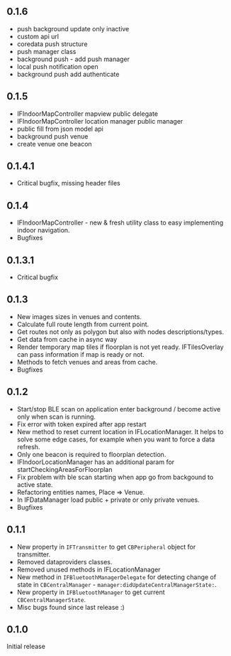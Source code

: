 ## 0.1.6

- push background update only inactive
- custom api url
- coredata push structure
- push manager class
- background push - add push manager
- local push notification open
- background push add authenticate

## 0.1.5

- IFIndoorMapController mapview public delegate
- IFIndoorMapController location manager public manager
- public fill from json model api
- background push venue
- create venue one beacon

## 0.1.4.1

- Critical bugfix, missing header files

## 0.1.4

- IFIndoorMapController -  new & fresh utility class to easy implementing indoor navigation. 
- Bugfixes

## 0.1.3.1

- Critical bugfix

## 0.1.3

- New images sizes in venues and contents.
- Calculate full route length from current point.
- Get routes not only as polygon but also with nodes descriptions/types.
- Get data from cache in async way
- Render temporary map tiles if floorplan is not yet ready. IFTilesOverlay can pass information if map is ready or not.   
- Methods to fetch venues and areas from cache.
- Bugfixes
  
## 0.1.2

- Start/stop BLE scan on application enter background / become active only when scan is running.
- Fix error with token expired after app restart
- New method to reset current location in IFLocationManager. It helps to solve some edge cases, for example when you want to force a data refresh.
- Only one beacon is required to floorplan detection. 
- IFIndoorLocationManager has an additional param for startCheckingAreasForFloorplan
- Fix problem with ble scan starting when app go from backgound to active state.
- Refactoring entities names, Place => Venue.
- In IFDataManager load public + private or only private venues.  
- Bugfixes 

## 0.1.1 

- New property in `IFTransmitter` to get `CBPeripheral` object for transmitter. 
- Removed dataproviders classes. 
- Removed unused methods in IFLocationManager
- New method in `IFBluetoothManagerDelegate` for detecting change of state in `CBCentralManager` - `manager:didUpdateCentralManagerState:`. 
- New property in `IFBluetoothManager` to get current `CBCentralManagerState`.
- Misc bugs found since last release :)

## 0.1.0 

Initial release
